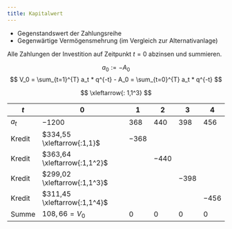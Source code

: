 ```yaml
---
title: Kapitalwert
---
```

- Gegenstandswert der Zahlungsreihe
- Gegenwärtige Vermögensmehrung (im Vergleich zur Alternativanlage)

Alle Zahlungen der Investition auf Zeitpunkt $t = 0$ abzinsen und summieren.

$$
a_0 := -A_0
$$
$$
V_0 = \sum_{t=1}^{T} a_t * q^{-t} - A_0 = \sum_{t=0}^{T} a_t * q^{-t}
$$

$$
\xleftarrow{: 1,1^3}
$$

$t$ | $0$ | $1$ | $2$ | $3$ | $4$
--- | --- | --- | --- | --- | ---
$a_t$ | $-1200$ | $368$ | $440$ | $398$ | $456$
Kredit | $334,55 \xleftarrow{:1,1}$ | $-368$ | | |
Kredit | $363,64 \xleftarrow{:1,1^2}$ | | $-440$ | |
Kredit | $299,02 \xleftarrow{:1,1^3}$ | | | $-398$ |
Kredit | $311,45 \xleftarrow{:1,1^4}$ | | | | $-456$
Summe | $108,66 = V_0$ | $0$ | $0$ | $0$ | $0$